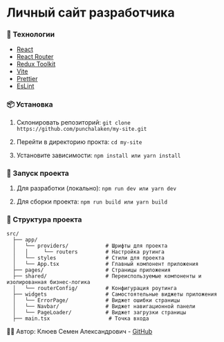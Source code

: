 # Личный сайт разработчика

### 🚀 Технологии

- [React](https://react.dev/)
- [React Router](https://reactrouter.com/home)
- [Redux Toolkit](https://redux-toolkit.js.org/)
- [Vite](https://vite.dev/)
- [Prettier](https://prettier.io/)
- [EsLint](https://eslint.org/)

### 📦 Установка

1. Склонировать репозиторий:
   `git clone https://github.com/punchalaken/my-site.git`
2. Перейти в директорию прокта:
   `cd my-site`

3. Установите зависимости:
   `npm install
    или
    yarn install` 

### 🔨 Запуск проекта

1. Для разработки (локально):
   `npm run dev
    или
    yarn dev`

2. Для сборки проекта:
   `npm run build
    или
    yarn build`

### 📂 Структура проекта

    src/
      ├── app/
      │   └── providers/            # Шрифты для проекта
      │   │     └── routers         # Настройка рутинга
      │   └── styles                # Стили для проекта
      │   └── App.tsx               # Главный компонент приложения
      ├── pages/                    # Страницы приложения
      ├── shared/                   # Переиспользуемые компоненты и изолированная бизнес-логика 
      │   └── routerConfig/         # Конфигурация роутинга
      ├── widgets                   # Самостоятельные виджеты приложения
      │   └── ErrorPage/            # Виджет ошибки страницы
      │   └── Navbar/               # Виджет навигационной панели
      │   └── PageLoader/           # Виджет загрузки страницы
      ├── main.tsx                   # Точка входа

🧑‍💻 Автор: Клюев Семен Александрович - [GitHub](https://github.com/punchalaken)
